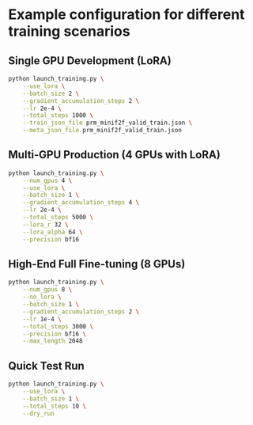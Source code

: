 # Example configuration for different training scenarios

## Single GPU Development (LoRA)
```bash
python launch_training.py \
    --use_lora \
    --batch_size 2 \
    --gradient_accumulation_steps 2 \
    --lr 2e-4 \
    --total_steps 1000 \
    --train_json_file prm_minif2f_valid_train.json \
    --meta_json_file prm_minif2f_valid_train.json
```

## Multi-GPU Production (4 GPUs with LoRA)
```bash
python launch_training.py \
    --num_gpus 4 \
    --use_lora \
    --batch_size 1 \
    --gradient_accumulation_steps 4 \
    --lr 2e-4 \
    --total_steps 5000 \
    --lora_r 32 \
    --lora_alpha 64 \
    --precision bf16
```

## High-End Full Fine-tuning (8 GPUs)
```bash
python launch_training.py \
    --num_gpus 8 \
    --no_lora \
    --batch_size 1 \
    --gradient_accumulation_steps 2 \
    --lr 1e-4 \
    --total_steps 3000 \
    --precision bf16 \
    --max_length 2048
```

## Quick Test Run
```bash
python launch_training.py \
    --use_lora \
    --batch_size 1 \
    --total_steps 10 \
    --dry_run
```